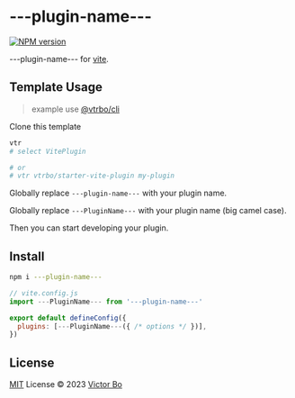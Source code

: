 # ---plugin-name--- 

[![NPM version](https://img.shields.io/npm/v/---plugin-name---?color=a1b858&label=)](https://www.npmjs.com/package/---plugin-name---)

---plugin-name--- for [vite](https://github.com/vitejs/vite).

## Template Usage

> example use [@vtrbo/cli](https://github.com/vtrbo/cli)

Clone this template

```bash
vtr
# select VitePlugin

# or
# vtr vtrbo/starter-vite-plugin my-plugin
```

Globally replace `---plugin-name---` with your plugin name.  

Globally replace `---PluginName---` with your plugin name (big camel case).  

Then you can start developing your plugin.

## Install

```bash
npm i ---plugin-name---
```

```js
// vite.config.js
import ---PluginName--- from '---plugin-name---'

export default defineConfig({
  plugins: [---PluginName---({ /* options */ })],
})
```

## License

[MIT](./LICENSE) License © 2023 [Victor Bo](https://github.com/vtrbo)
